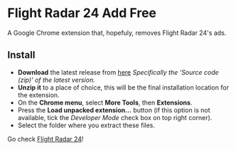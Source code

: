# Flight Radar 24 Add Free

A Google Chrome extension that, hopefuly, removes Flight Radar 24's ads.

## Install

* __Download__ the latest release from [here](https://github.com/pedro2555/Flight-Radar-24-Add-Free/releases) _Specifically the 'Source code (zip)' of the latest version._
* __Unzip it__ to a place of choice, this will be the final installation location for
the extension.
* On the __Chrome menu__, select __More Tools__, then __Extensions__.
* Press the __Load unpacked extension...__ button (if this option is not available, tick the _Developer Mode_ check box on top right corner).
* Select the folder where you extract these files.

Go check [Flight Radar 24](https://www.flightradar24.com)!
